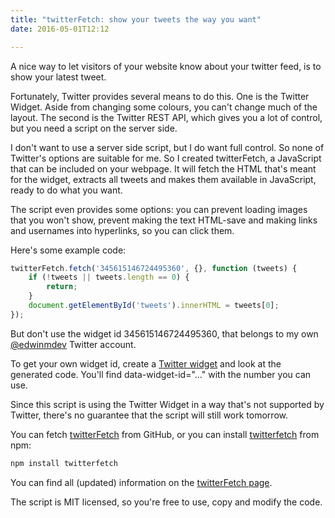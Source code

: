 ```yaml
---
title: "twitterFetch: show your tweets the way you want"
date: 2016-05-01T12:12

---
```


A nice way to let visitors of your website know about your twitter feed, is to show your latest tweet.

Fortunately, Twitter provides several means to do this. One is the Twitter Widget. Aside from changing some colours, you can't change much of the layout. The second is the Twitter REST API, which gives you a lot of control, but you need a script on the server side.

I don't want to use a server side script, but I do want full control. So none of Twitter's options are suitable for me. So I created twitterFetch, a JavaScript that can be included on your webpage. It will fetch the HTML that's meant for the widget, extracts all tweets and makes them available in JavaScript, ready to do what you want.

The script even provides some options: you can prevent loading images that you won't show, prevent making the text HTML-save and making links and usernames into hyperlinks, so you can click them.

Here's some example code:

~~~javascript
twitterFetch.fetch('345615146724495360', {}, function (tweets) {
	if (!tweets || tweets.length == 0) {
		return;
	}
	document.getElementById('tweets').innerHTML = tweets[0];
});
~~~

But don't use the widget id 345615146724495360, that belongs to my own [@edwinmdev](https://twitter.com/edwinmdev) Twitter account.
 
To get your own widget id, create a [Twitter widget](https://twitter.com/settings/widgets/new) and look at the generated code. You'll find data-widget-id="..." with the number you can use.

Since this script is using the Twitter Widget in a way that's not supported by Twitter, there's no guarantee that the script will still work tomorrow.

You can fetch [twitterFetch](https://github.com/edwinm/twitterFetch) from GitHub, or you can install [twitterfetch](https://www.npmjs.com/package/twitterfetch) from npm:

~~~bash
npm install twitterfetch
~~~

You can find all (updated) information on the [twitterFetch page](http://www.bitstorm.org/javascript/twitterfetch/).

The script is MIT licensed, so you're free to use, copy and modify the code.
